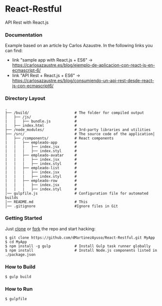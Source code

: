 # React-Restful

API Rest with React.js


### Documentation

Example based on an article by Carlos Azaustre. In the following links you can find:

- link "sample app with React.js + ES6" -> https://carlosazaustre.es/blog/ejemplo-de-aplicacion-con-react-js-en-ecmascript-6/
- link "API Rest + React.js + ES6" -> https://carlosazaustre.es/blog/consumiendo-un-api-rest-desde-react-js-con-ecmascript6/

### Directory Layout

```
.
├── /build/                     # The folder for compiled output
│   ├── /js/                    #
|   |   ├── bundle.js           #
|   ├── index.html              #
├── /node_modules/              # 3rd-party libraries and utilities
├── /src/                       # The source code of the application│
│   ├── /components/            # React components
|   |   ├── empleado-app        #
|   |   |   ├── index.jsx       #
|   |   |   ├── index.styl      #
|   |   ├── empleado-avatar     #
|   |   |   ├── index.jsx       #
|   |   |   ├── index.styl      #
|   |   ├── empleado-list       #
|   |   |   ├── index.jsx       #
|   |   |   ├── index.styl      #
|   |   ├── empleado-row        #
|   |   |   ├── index.jsx       #
|   |   |   ├── index.styl      #
│── gulpfile.js                 # Configuration file for automated builds
│── README.md                   # This
│── .gitignore                  #Ignore files in Git
```

### Getting Started

Just [clone](github-windows://openRepo/https://github.com/dMartinezAyuso/React-Restful.git) or
[fork](https://github.com/dMartinezAyuso/React-Restful.git/fork) the repo and start hacking:

```shell
$ git clone https://github.com/dMartinezAyuso/React-Restful.git MyApp
$ cd MyApp
$ npm install -g gulp           # Install Gulp task runner globally
$ npm install                   # Install Node.js components listed in ./package.json
```

### How to Build

```shell
$ gulp build
```

### How to Run

```shell
$ gulpfile
```
